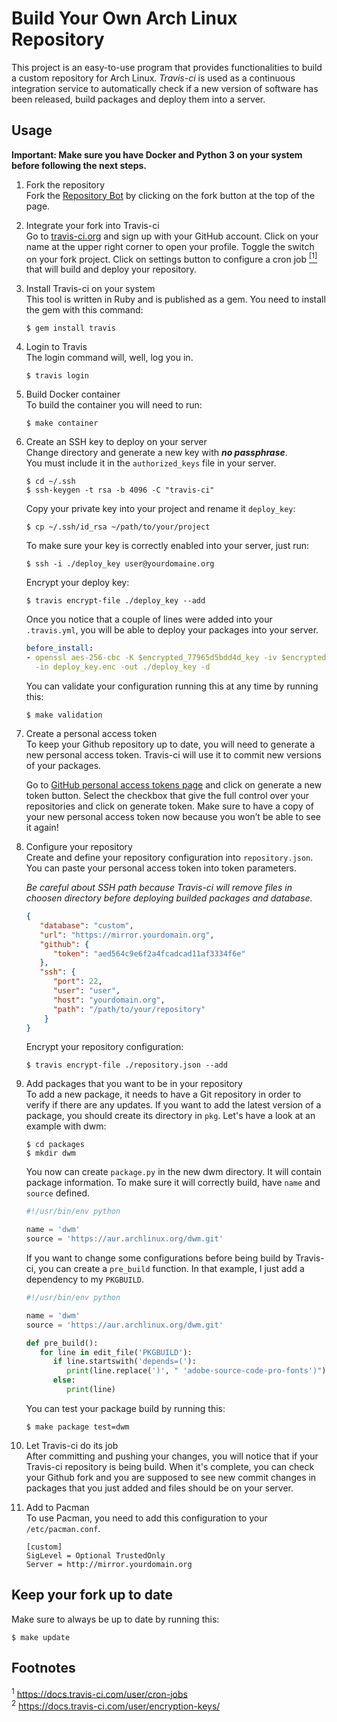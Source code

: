 # Build Your Own Arch Linux Repository
This project is an easy-to-use program that provides functionalities to build a
custom repository for Arch Linux. *Travis-ci* is used as a continuous
integration service to automatically check if a new version of software has
been released, build packages and deploy them into a server.

## Usage
**Important: Make sure you have Docker and Python 3 on your system before
following the next steps.**

1. Fork the repository  
   Fork the [Repository Bot](https://github.com/unix-development/build-your-own-archlinux-repository)
   by clicking on the fork button at the top of the page.

2. Integrate your fork into Travis-ci  
   Go to [travis-ci.org](https://travis-ci.org) and sign up with your GitHub
   account. Click on your name at the upper right corner to open your profile.
   Toggle the switch on your fork project. Click on settings button to
   configure a cron job [<sup>[1]</sup>](#footnote-01) that will build and
   deploy your repository.

3. Install Travis-ci on your system  
   This tool is written in Ruby and is published as a gem. You need to install the gem with this command:

   ```
   $ gem install travis
   ```

4. Login to Travis  
   The login command will, well, log you in.

   ```
   $ travis login
   ```

5. Build Docker container  
   To build the container you will need to run:

   ```
   $ make container
   ```

6. Create an SSH key to deploy on your server  
   Change directory and generate a new key with ***no passphrase***.</br>
   You must include it in the `authorized_keys` file in your server.

   ```
   $ cd ~/.ssh
   $ ssh-keygen -t rsa -b 4096 -C "travis-ci"
   ```

   Copy your private key into your project and rename it `deploy_key`:
   ```
   $ cp ~/.ssh/id_rsa ~/path/to/your/project
   ```

   To make sure your key is correctly enabled into your server, just run:
   ```
   $ ssh -i ./deploy_key user@yourdomaine.org
   ```

   Encrypt your deploy key:
   ```
   $ travis encrypt-file ./deploy_key --add
   ```

   Once you notice that a couple of lines were added into your `.travis.yml`, you will be able to deploy your packages into your server.
   ```yaml
   before_install:
   - openssl aes-256-cbc -K $encrypted_77965d5bdd4d_key -iv $encrypted_77965d5bdd4d_iv
     -in deploy_key.enc -out ./deploy_key -d
   ```

   You can validate your configuration running this at any time by running this:

   ```
   $ make validation
   ```

7. Create a personal access token  
   To keep your Github repository up to date, you will need to generate a new
   personal access token. Travis-ci will use it to commit new versions of your
   packages.

   Go to [GitHub personal access tokens
   page](https://github.com/settings/tokens) and click on generate a new token
   button. Select the checkbox that give the full control over your
   repositories and click on generate token. Make sure to have a copy of your
   new personal access token now because you won’t be able to see it again!

8. Configure your repository  
   Create and define your repository configuration into `repository.json`. You can paste your personal access token into token parameters.

   *Be careful about SSH path because Travis-ci will remove files in choosen directory before deploying builded packages and database.*

   ```json
   {
      "database": "custom",
      "url": "https://mirror.yourdomain.org",
      "github": {
         "token": "aed564c9e6f2a4fcadcad11af3334f6e"
      },
      "ssh": {
         "port": 22,
         "user": "user",
         "host": "yourdomain.org",
         "path": "/path/to/your/repository"
       }
   }
   ```

   Encrypt your repository configuration:
   ```
   $ travis encrypt-file ./repository.json --add
   ```

9. Add packages that you want to be in your repository  
   To add a new package, it needs to have a Git repository in order to verify
   if there are any updates. If you want to add the latest version of a
   package, you should create its directory in `pkg`. Let's have a look at
   an example with dwm:

   ```
   $ cd packages
   $ mkdir dwm
   ```

   You now can create `package.py` in the new dwm directory. It will contain
   package information. To make sure it will correctly build, have `name` and
   `source` defined.

   ```python
   #!/usr/bin/env python

   name = 'dwm'
   source = 'https://aur.archlinux.org/dwm.git'
   ```

   If you want to change some configurations before being build by Travis-ci,
   you can create a `pre_build` function. In that example, I just add a
   dependency to my `PKGBUILD`.

   ```python
   #!/usr/bin/env python

   name = 'dwm'
   source = 'https://aur.archlinux.org/dwm.git'

   def pre_build():
      for line in edit_file('PKGBUILD'):
         if line.startswith('depends=('):
            print(line.replace(')', " 'adobe-source-code-pro-fonts')"))
         else:
            print(line)
   ```

   You can test your package build by running this:

   ```
   $ make package test=dwm
   ```

10. Let Travis-ci do its job  
    After committing and pushing your changes, you will notice that if your
    Travis-ci repository is being build. When it's complete, you can check your
    Github fork and you are supposed to see new commit changes in packages that
    you just added and files should be on your server.

11. Add to Pacman  
    To use Pacman, you need to add this configuration to your
    `/etc/pacman.conf`.

    ```
    [custom]
    SigLevel = Optional TrustedOnly
    Server = http://mirror.yourdomain.org
    ```

## Keep your fork up to date
Make sure to always be up to date by running this:

```
$ make update
```

## Footnotes
<sup id="footnote-01">1</sup> https://docs.travis-ci.com/user/cron-jobs </br>
<sup id="footnote-02">2</sup> https://docs.travis-ci.com/user/encryption-keys/
